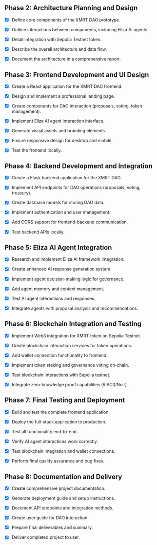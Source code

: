 ## Phase 2: Architecture Planning and Design

- [x] Define core components of the XMRT DAO prototype.
- [x] Outline interactions between components, including Eliza AI agents.
- [x] Detail integration with Sepolia Testnet token.
- [x] Describe the overall architecture and data flow.
- [x] Document the architecture in a comprehensive report.


## Phase 3: Frontend Development and UI Design

- [x] Create a React application for the XMRT DAO frontend.
- [x] Design and implement a professional landing page.
- [x] Create components for DAO interaction (proposals, voting, token management).
- [x] Implement Eliza AI agent interaction interface.
- [x] Generate visual assets and branding elements.
- [x] Ensure responsive design for desktop and mobile.
- [x] Test the frontend locally.


## Phase 4: Backend Development and Integration

- [x] Create a Flask backend application for the XMRT DAO.
- [x] Implement API endpoints for DAO operations (proposals, voting, treasury).
- [x] Create database models for storing DAO data.
- [x] Implement authentication and user management.
- [x] Add CORS support for frontend-backend communication.
- [x] Test backend APIs locally.


## Phase 5: Eliza AI Agent Integration

- [x] Research and implement Eliza AI framework integration.
- [x] Create enhanced AI response generation system.
- [x] Implement agent decision-making logic for governance.
- [x] Add agent memory and context management.
- [x] Test AI agent interactions and responses.
- [x] Integrate agents with proposal analysis and recommendations.


## Phase 6: Blockchain Integration and Testing

- [x] Implement Web3 integration for XMRT token on Sepolia Testnet.
- [x] Create blockchain interaction services for token operations.
- [x] Add wallet connection functionality to frontend.
- [x] Implement token staking and governance voting on-chain.
- [x] Test blockchain interactions with Sepolia testnet.
- [x] Integrate zero-knowledge proof capabilities (RISC0/Noir).


## Phase 7: Final Testing and Deployment

- [x] Build and test the complete frontend application.
- [x] Deploy the full-stack application to production.
- [x] Test all functionality end-to-end.
- [x] Verify AI agent interactions work correctly.
- [x] Test blockchain integration and wallet connections.
- [x] Perform final quality assurance and bug fixes.


## Phase 8: Documentation and Delivery

- [x] Create comprehensive project documentation.
- [x] Generate deployment guide and setup instructions.
- [x] Document API endpoints and integration methods.
- [x] Create user guide for DAO interaction.
- [x] Prepare final deliverables and summary.
- [x] Deliver completed project to user.

